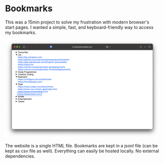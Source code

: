 # Bookmarks
This was a 15min project to solve my frustration with modern browser's start
pages. I wanted a simple, fast, and keyboard-friendly way to access my
bookmarks.

![Screenshot showing an overview of my bookmarks displayed in Safari](image.png)

The website is a single HTML file. Bookmarks are kept in a jsonl file (can be
kept as csv file as well). Everything can easily be hosted locally. No
external dependencies.